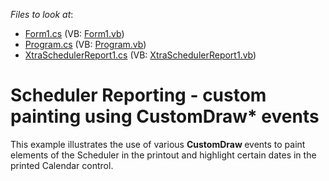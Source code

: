 <!-- default file list -->
*Files to look at*:

* [Form1.cs](./CS/SchedulerReportCustomDraw/Form1.cs) (VB: [Form1.vb](./VB/SchedulerReportCustomDraw/Form1.vb))
* [Program.cs](./CS/SchedulerReportCustomDraw/Program.cs) (VB: [Program.vb](./VB/SchedulerReportCustomDraw/Program.vb))
* [XtraSchedulerReport1.cs](./CS/SchedulerReportCustomDraw/XtraSchedulerReport1.cs) (VB: [XtraSchedulerReport1.vb](./VB/SchedulerReportCustomDraw/XtraSchedulerReport1.vb))
<!-- default file list end -->
# Scheduler Reporting - custom painting using CustomDraw* events


<p>This example illustrates the use of various <strong>CustomDraw</strong><strong> </strong>events to paint elements of the Scheduler in the printout and highlight certain dates in the printed Calendar control.</p>

<br/>



